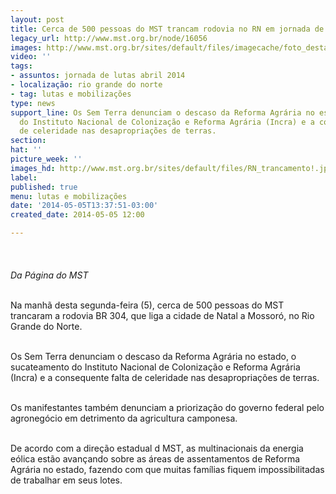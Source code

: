 ```yaml
---
layout: post
title: Cerca de 500 pessoas do MST trancam rodovia no RN em jornada de luta
legacy_url: http://www.mst.org.br/node/16056
images: http://www.mst.org.br/sites/default/files/imagecache/foto_destaque/RN_trancamento!.jpg
video: ''
tags:
- assuntos: jornada de lutas abril 2014
- localização: rio grande do norte
- tag: lutas e mobilizações
type: news
support_line: Os Sem Terra denunciam o descaso da Reforma Agrária no estado, o sucateamento
  do Instituto Nacional de Colonização e Reforma Agrária (Incra) e a consequente falta
  de celeridade nas desapropriações de terras.
section: 
hat: ''
picture_week: ''
images_hd: http://www.mst.org.br/sites/default/files/RN_trancamento!.jpg
label: 
published: true
menu: lutas e mobilizações
date: '2014-05-05T13:37:51-03:00'
created_date: 2014-05-05 12:00

---
```

<p><img style="margin: 10px;" src="http://www.mst.org.br/sites/default/files/RN_trancamento.jpg" alt=""><br><em><br>Da Página do MST</em></p><p><br>Na manhã desta segunda-feira (5), cerca de 500 pessoas do MST trancaram a rodovia BR 304, que liga a cidade de Natal a Mossoró, no Rio Grande do Norte.&nbsp;</p><p><br>Os Sem Terra denunciam o descaso da Reforma Agrária no estado, o sucateamento do Instituto Nacional de Colonização e Reforma Agrária (Incra) e a consequente falta de celeridade nas desapropriações de terras.&nbsp;</p><p><br>Os manifestantes também denunciam a priorização do governo federal pelo agronegócio em detrimento da agricultura camponesa.</p><p><br>De acordo com a direção estadual d MST, as multinacionais da energia eólica estão avançando sobre as áreas de assentamentos de Reforma Agrária no estado, fazendo com que muitas famílias fiquem impossibilitadas de trabalhar em seus lotes.</p><p>&nbsp;</p><div>&nbsp;</div>
